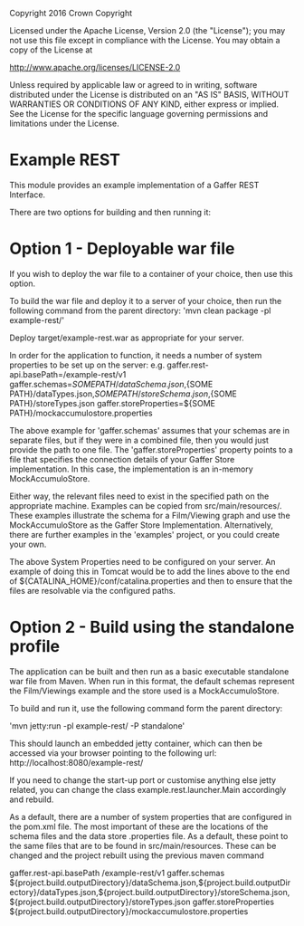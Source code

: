 Copyright 2016 Crown Copyright

Licensed under the Apache License, Version 2.0 (the "License");
you may not use this file except in compliance with the License.
You may obtain a copy of the License at

  http://www.apache.org/licenses/LICENSE-2.0

Unless required by applicable law or agreed to in writing, software
distributed under the License is distributed on an "AS IS" BASIS,
WITHOUT WARRANTIES OR CONDITIONS OF ANY KIND, either express or implied.
See the License for the specific language governing permissions and
limitations under the License.


Example REST
============
This module provides an example implementation of a Gaffer REST Interface.

There are two options for building and then running it:

Option 1 - Deployable war file
==============================

If you wish to deploy the war file to a container of your choice, then use this option.

To build the war file and deploy it to a server of your choice, then run the following command from the parent directory:
'mvn clean package -pl example-rest/'

Deploy target/example-rest.war as appropriate for your server.

In order for the application to function, it needs a number of system properties to be set up on the server:
e.g.
gaffer.rest-api.basePath=/example-rest/v1
gaffer.schemas=${SOME PATH}/dataSchema.json,${SOME PATH}/dataTypes.json,${SOME PATH}/storeSchema.json,${SOME PATH}/storeTypes.json
gaffer.storeProperties=${SOME PATH}/mockaccumulostore.properties

The above example for 'gaffer.schemas' assumes that your schemas are in separate files, but if they were in a combined file, then you would just provide the path to one file.
The 'gaffer.storeProperties' property points to a file that specifies the connection details of your Gaffer Store implementation. In this case, the implementation is an in-memory MockAccumuloStore.

Either way, the relevant files need to exist in the specified path on the appropriate machine. Examples can be copied from src/main/resources/. These examples illustrate the schema for a Film/Viewing graph and use the MockAccumuloStore as the Gaffer Store Implementation.
Alternatively, there are further examples in the 'examples' project, or you could create your own.

The above System Properties need to be configured on your server. An example of doing this in Tomcat would be to add the lines above to the end of ${CATALINA_HOME}/conf/catalina.properties and then to ensure that the files are resolvable via the configured paths.


Option 2 - Build using the standalone profile
=============================================

The application can be built and then run as a basic executable standalone war file from Maven. When run in this format, the default schemas represent the Film/Viewings example and the store used is a MockAccumuloStore.

To build and run it, use the following command form the parent directory:

'mvn jetty:run -pl example-rest/ -P standalone'

This should launch an embedded jetty container, which can then be accessed via your browser pointing to the following url:
http://localhost:8080/example-rest/

If you need to change the start-up port or customise anything else jetty related, you can change the class example.rest.launcher.Main accordingly and rebuild.

As a default, there are a number of system properties that are configured in the pom.xml file. The most important of these are the locations of the schema
files and the data store .properties file. As a default, these point to the same files that are to be found in src/main/resources. These can be changed and the project rebuilt using the previous maven command

<systemProperties>
      <systemProperty>
          <name>gaffer.rest-api.basePath</name>
          <value>/example-rest/v1</value>
      </systemProperty>
      <systemProperty>
          <name>gaffer.schemas</name>
          <!-- this needs to point to your Gaffer schema files-->
          <value>${project.build.outputDirectory}/dataSchema.json,${project.build.outputDirectory}/dataTypes.json,${project.build.outputDirectory}/storeSchema.json,${project.build.outputDirectory}/storeTypes.json</value>
      </systemProperty>
      <systemProperty>
          <name>gaffer.storeProperties</name>
           <!-- this needs to point your data store properties file-->
          <value>${project.build.outputDirectory}/mockaccumulostore.properties</value>
      </systemProperty>
  </systemProperties>


